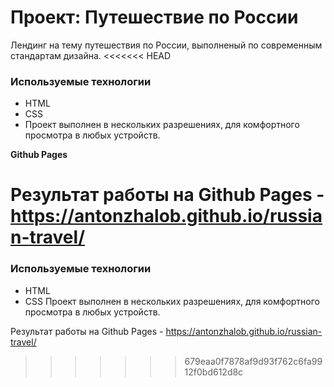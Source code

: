 # Проект: Путешествие по России
Лендинг на тему путешествия по России, выполненый по современным стандартам дизайна.
<<<<<<< HEAD


### Используемые технологии
* HTML
* CSS 
* Проект выполнен в нескольких разрешениях, для комфортного просмотра в любых устройств.


**Github Pages**

Результат работы на Github Pages - https://antonzhalob.github.io/russian-travel/
=======
### Используемые технологии
- HTML
- CSS
Проект выполнен в нескольких разрешениях, для комфортного просмотра в любых устройств.

Результат работы на Github Pages - https://antonzhalob.github.io/russian-travel/
>>>>>>> 679eaa0f7878af9d93f762c6fa9912f0bd612d8c

